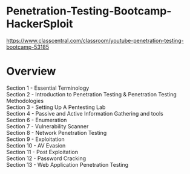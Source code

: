 # Penetration-Testing-Bootcamp-HackerSploit

https://www.classcentral.com/classroom/youtube-penetration-testing-bootcamp-53185
<h1>Overview</h1>
Section 1 - Essential Terminology <br>
Section 2 - Introduction to Penetration Testing & Penetration Testing Methodologies<br>
Section 3 - Setting Up A Pentesting Lab<br>
Section 4 - Passive and Active Information Gathering and tools<br>
Section 6 - Enumeration<br>
Section 7 - Vulnerability Scanner<br>
Section 8 - Network Penetration Testing<br>
Section 9 - Exploitation<br>
Section 10 - AV Evasion<br>
Section 11 - Post Exploitation<br>
Section 12 - Password Cracking<br> 
Section 13 - Web Application Penetration Testing
